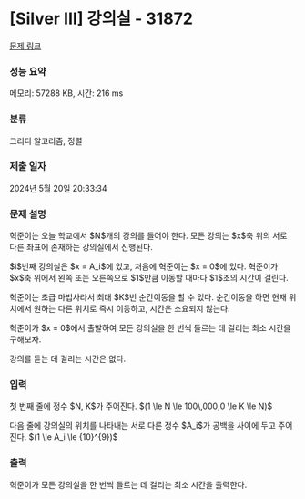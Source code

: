 # [Silver III] 강의실 - 31872 

[문제 링크](https://www.acmicpc.net/problem/31872) 

### 성능 요약

메모리: 57288 KB, 시간: 216 ms

### 분류

그리디 알고리즘, 정렬

### 제출 일자

2024년 5월 20일 20:33:34

### 문제 설명

<p>혁준이는 오늘 학교에서 $N$개의 강의를 들어야 한다. 모든 강의는 $x$축 위의 서로 다른 좌표에 존재하는 강의실에서 진행된다.</p>

<p>$i$번째 강의실은 $x = A_i$에 있고, 처음에 혁준이는 $x = 0$에 있다. 혁준이가 $x$축 위에서 왼쪽 또는 오른쪽으로 $1$만큼 이동할 때마다 $1$초의 시간이 걸린다.</p>

<p>혁준이는 초급 마법사라서 최대 $K$번 순간이동을 할 수 있다. 순간이동을 하면 현재 위치에서 원하는 다른 위치로 즉시 이동하고, 시간은 소요되지 않는다.</p>

<p>혁준이가 $x = 0$에서 출발하여 모든 강의실을 한 번씩 들르는 데 걸리는 최소 시간을 구해보자.</p>

<p>강의를 듣는 데 걸리는 시간은 없다.</p>

### 입력 

 <p>첫 번째 줄에 정수 $N, K$가 주어진다. $(1 \le N \le 100\,000;0 \le K \le N)$</p>

<p>다음 줄에 강의실의 위치를 나타내는 서로 다른 정수 $A_i$가 공백을 사이에 두고 주어진다. $(1 \le A_i \le {10}^{9})$</p>

### 출력 

 <p>혁준이가 모든 강의실을 한 번씩 들르는 데 걸리는 최소 시간을 출력한다.</p>


